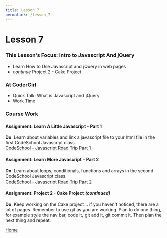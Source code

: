 ```yaml
---
title: Lesson 7
permalink: /lesson_7
---
```


# Lesson 7

### This Lesson's Focus: Intro to Javascript And jQuery
* Learn How to Use Javascript and jQuery in web pages
* *continue* Project 2 - Cake Project


### At CoderGirl
* Quick Talk: What is Javascript and jQuery
* Work Time


### Course Work


#### Assignment: Learn A Little Javascript - Part 1  
**Do**: Learn about variables and link a javascript file to your html file in the first CodeSchool Javascript class.  
[CodeSchool - Javascript Road Trip Part 1](https://www.codeschool.com/courses/javascript-road-trip-part-1)


#### Assignment: Learn More Javascript - Part 2  
**Do**: Learn about loops, conditionals, functions and arrays in the second CodeSchool Javascript class.  
[CodeSchool - Javascript Road Trip Part 2](https://www.codeschool.com/courses/javascript-road-trip-part-2)


#### Assignment: Project 2 - Cake Project *(continued)*
**Do**: Keep working on the Cake project... if you haven't noticed, there are a lot of pages. Remember to use git as you are working. Plan to do one thing, for example style the nav bar, code it, git add it, git commit it. Then plan the next thing and repeat.


[Home]( /web_group_cohort )
